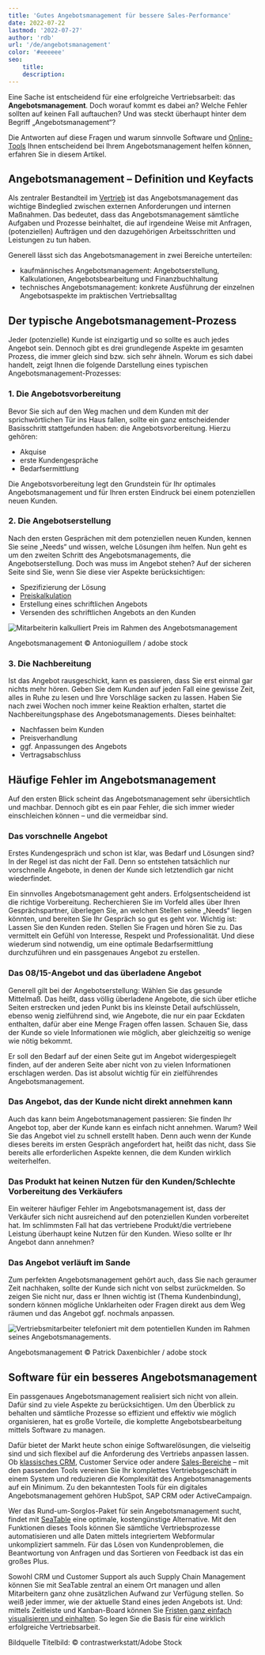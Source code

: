 ```yaml
---
title: 'Gutes Angebotsmanagement für bessere Sales-Performance'
date: 2022-07-22
lastmod: '2022-07-27'
author: 'rdb'
url: '/de/angebotsmanagement'
color: '#eeeeee'
seo:
    title:
    description:
---
```


Eine Sache ist entscheidend für eine erfolgreiche Vertriebsarbeit: das **Angebotsmanagement**. Doch worauf kommt es dabei an? Welche Fehler sollten auf keinen Fall auftauchen? Und was steckt überhaupt hinter dem Begriff „Angebotsmanagement“?

Die Antworten auf diese Fragen und warum sinnvolle Software und [Online-Tools](https://seatable.io/agiles-projektmanagement-tools/) Ihnen entscheidend bei Ihrem Angebotsmanagement helfen können, erfahren Sie in diesem Artikel.

## Angebotsmanagement – Definition und Keyfacts

Als zentraler Bestandteil im [Vertrieb](https://seatable.io/vertrieb/) ist das Angebotsmanagement das wichtige Bindeglied zwischen externen Anforderungen und internen Maßnahmen. Das bedeutet, dass das Angebotsmanagement sämtliche Aufgaben und Prozesse beinhaltet, die auf irgendeine Weise mit Anfragen, (potenziellen) Aufträgen und den dazugehörigen Arbeitsschritten und Leistungen zu tun haben.

Generell lässt sich das Angebotsmanagement in zwei Bereiche unterteilen:

- kaufmännisches Angebotsmanagement: Angebotserstellung, Kalkulationen, Angebotsbearbeitung und Finanzbuchhaltung
- technisches Angebotsmanagement: konkrete Ausführung der einzelnen Angebotsaspekte im praktischen Vertriebsalltag

## Der typische Angebotsmanagement-Prozess

Jeder (potenzielle) Kunde ist einzigartig und so sollte es auch jedes Angebot sein. Dennoch gibt es drei grundlegende Aspekte im gesamten Prozess, die immer gleich sind bzw. sich sehr ähneln. Worum es sich dabei handelt, zeigt Ihnen die folgende Darstellung eines typischen Angebotsmanagement-Prozesses:

### 1\. Die Angebotsvorbereitung

Bevor Sie sich auf den Weg machen und dem Kunden mit der sprichwörtlichen Tür ins Haus fallen, sollte ein ganz entscheidender Basisschritt stattgefunden haben: die Angebotsvorbereitung. Hierzu gehören:

- Akquise
- erste Kundengespräche
- Bedarfsermittlung

Die Angebotsvorbereitung legt den Grundstein für Ihr optimales Angebotsmanagement und für Ihren ersten Eindruck bei einem potenziellen neuen Kunden.

### 2\. Die Angebotserstellung

Nach den ersten Gesprächen mit dem potenziellen neuen Kunden, kennen Sie seine „Needs“ und wissen, welche Lösungen ihm helfen. Nun geht es um den zweiten Schritt des Angebotsmanagements, die Angebotserstellung. Doch was muss im Angebot stehen? Auf der sicheren Seite sind Sie, wenn Sie diese vier Aspekte berücksichtigen:

- Spezifizierung der Lösung
- [Preiskalkulation](https://seatable.io/budgetplanung-vorlage/)
- Erstellung eines schriftlichen Angebots
- Versenden des schriftlichen Angebots an den Kunden

![Mitarbeiterin kalkulliert Preis im Rahmen des Angebotsmanagement](https://seatable.io/wp-content/uploads/2022/07/Angebotsmanagement_AdobeStock_200001435-711x474.jpg)

Angebotsmanagement © Antonioguillem / adobe stock

### 3\. Die Nachbereitung

Ist das Angebot rausgeschickt, kann es passieren, dass Sie erst einmal gar nichts mehr hören. Geben Sie dem Kunden auf jeden Fall eine gewisse Zeit, alles in Ruhe zu lesen und Ihre Vorschläge sacken zu lassen. Haben Sie nach zwei Wochen noch immer keine Reaktion erhalten, startet die Nachbereitungsphase des Angebotsmanagements. Dieses beinhaltet:

- Nachfassen beim Kunden
- Preisverhandlung
- ggf. Anpassungen des Angebots
- Vertragsabschluss

## Häufige Fehler im Angebotsmanagement

Auf den ersten Blick scheint das Angebotsmanagement sehr übersichtlich und machbar. Dennoch gibt es ein paar Fehler, die sich immer wieder einschleichen können – und die vermeidbar sind.

### Das vorschnelle Angebot

Erstes Kundengespräch und schon ist klar, was Bedarf und Lösungen sind? In der Regel ist das nicht der Fall. Denn so entstehen tatsächlich nur vorschnelle Angebote, in denen der Kunde sich letztendlich gar nicht wiederfindet.

Ein sinnvolles Angebotsmanagement geht anders. Erfolgsentscheidend ist die richtige Vorbereitung. Recherchieren Sie im Vorfeld alles über Ihren Gesprächspartner, überlegen Sie, an welchen Stellen seine „Needs“ liegen könnten, und bereiten Sie Ihr Gespräch so gut es geht vor. Wichtig ist: Lassen Sie den Kunden reden. Stellen Sie Fragen und hören Sie zu. Das vermittelt ein Gefühl von Interesse, Respekt und Professionalität. Und diese wiederum sind notwendig, um eine optimale Bedarfsermittlung durchzuführen und ein passgenaues Angebot zu erstellen.

### Das 08/15-Angebot und das überladene Angebot

Generell gilt bei der Angebotserstellung: Wählen Sie das gesunde Mittelmaß. Das heißt, dass völlig überladene Angebote, die sich über etliche Seiten erstrecken und jeden Punkt bis ins kleinste Detail aufschlüsseln, ebenso wenig zielführend sind, wie Angebote, die nur ein paar Eckdaten enthalten, dafür aber eine Menge Fragen offen lassen. Schauen Sie, dass der Kunde so viele Informationen wie möglich, aber gleichzeitig so wenige wie nötig bekommt.

Er soll den Bedarf auf der einen Seite gut im Angebot widergespiegelt finden, auf der anderen Seite aber nicht von zu vielen Informationen erschlagen werden. Das ist absolut wichtig für ein zielführendes Angebotsmanagement.

### Das Angebot, das der Kunde nicht direkt annehmen kann

Auch das kann beim Angebotsmanagement passieren: Sie finden Ihr Angebot top, aber der Kunde kann es einfach nicht annehmen. Warum? Weil Sie das Angebot viel zu schnell erstellt haben. Denn auch wenn der Kunde dieses bereits im ersten Gespräch angefordert hat, heißt das nicht, dass Sie bereits alle erforderlichen Aspekte kennen, die dem Kunden wirklich weiterhelfen.

### Das Produkt hat keinen Nutzen für den Kunden/Schlechte Vorbereitung des Verkäufers

Ein weiterer häufiger Fehler im Angebotsmanagement ist, dass der Verkäufer sich nicht ausreichend auf den potenziellen Kunden vorbereitet hat. Im schlimmsten Fall hat das vertriebene Produkt/die vertriebene Leistung überhaupt keine Nutzen für den Kunden. Wieso sollte er Ihr Angebot dann annehmen?

### Das Angebot verläuft im Sande

Zum perfekten Angebotsmanagement gehört auch, dass Sie nach geraumer Zeit nachhaken, sollte der Kunde sich nicht von selbst zurückmelden. So zeigen Sie nicht nur, dass er Ihnen wichtig ist (Thema Kundenbindung), sondern können mögliche Unklarheiten oder Fragen direkt aus dem Weg räumen und das Angebot ggf. nochmals anpassen.

![Vertriebsmitarbeiter telefoniert mit dem potentiellen Kunden im Rahmen seines Angebotsmanagements.](https://seatable.io/wp-content/uploads/2022/07/Angebotsmanagement_AdobeStock_171176926-711x474.jpg)

Angebotsmanagement © Patrick Daxenbichler / adobe stock

## Software für ein besseres Angebotsmanagement

Ein passgenaues Angebotsmanagement realisiert sich nicht von allein. Dafür sind zu viele Aspekte zu berücksichtigen. Um den Überblick zu behalten und sämtliche Prozesse so effizient und effektiv wie möglich organisieren, hat es große Vorteile, die komplette Angebotsbearbeitung mittels Software zu managen.

Dafür bietet der Markt heute schon einige Softwarelösungen, die vielseitig sind und sich flexibel auf die Anforderung des Vertriebs anpassen lassen. Ob [klassisches CRM](https://seatable.io/crm-angebotsmanagement/), Customer Service oder andere [Sales-Bereiche](https://seatable.io/vertrieb/) – mit den passenden Tools vereinen Sie Ihr komplettes Vertriebsgeschäft in einem System und reduzieren die Komplexität des Angebotsmanagements auf ein Minimum. Zu den bekanntesten Tools für ein digitales Angebotsmanagement gehören HubSpot, SAP CRM oder ActiveCampaign.

Wer das Rund-um-Sorglos-Paket für sein Angebotsmanagement sucht, findet mit [SeaTable](https://seatable.io/) eine optimale, kostengünstige Alternative. Mit den Funktionen dieses Tools können Sie sämtliche Vertriebsprozesse automatisieren und alle Daten mittels integriertem Webformular unkompliziert sammeln. Für das Lösen von Kundenproblemen, die Beantwortung von Anfragen und das Sortieren von Feedback ist das ein großes Plus.

Sowohl CRM und Customer Support als auch Supply Chain Management können Sie mit SeaTable zentral an einem Ort managen und allen Mitarbeitern ganz ohne zusätzlichen Aufwand zur Verfügung stellen. So weiß jeder immer, wie der aktuelle Stand eines jeden Angebots ist. Und: mittels Zeitleiste und Kanban-Board können Sie [Fristen ganz einfach visualisieren und einhalten](https://seatable.io/vorlagen-projektplanung/). So legen Sie die Basis für eine wirklich erfolgreiche Vertriebsarbeit.

Bildquelle Titelbild: © contrastwerkstatt/Adobe Stock

